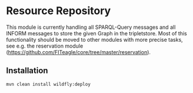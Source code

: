 Resource Repository
===========================================================

This module is currently handling all SPARQL-Query messages and all INFORM messages to store the given Graph in the tripletstore. 
Most of this functionality should be moved to other modules with more precise tasks, see e.g. the reservation module (https://github.com/FITeagle/core/tree/master/reservation).

Installation
----------------

    mvn clean install wildfly:deploy


